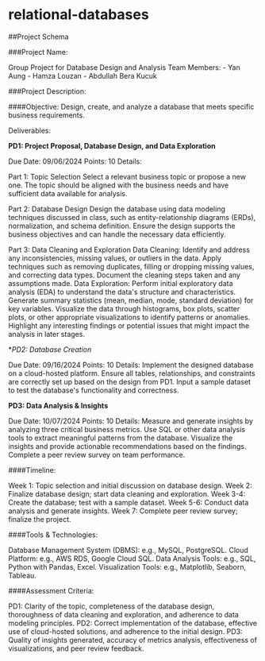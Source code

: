 # relational-databases

##Project Schema

###Project Name:

Group Project for Database Design and Analysis
Team Members:
    - Yan Aung
    - Hamza Louzan
    - Abdullah Bera Kucuk

    
###Project Description:

####Objective: Design, create, and analyze a database that meets specific business requirements.

Deliverables:

**PD1: Project Proposal, Database Design, and Data Exploration**

Due Date: 09/06/2024
Points: 10
Details:

Part 1: Topic Selection
Select a relevant business topic or propose a new one. The topic should be aligned with the business needs and have sufficient data available for analysis.

Part 2: Database Design
Design the database using data modeling techniques discussed in class, such as entity-relationship diagrams (ERDs), normalization, and schema definition.
Ensure the design supports the business objectives and can handle the necessary data efficiently.

Part 3: Data Cleaning and Exploration
Data Cleaning:
Identify and address any inconsistencies, missing values, or outliers in the data.
Apply techniques such as removing duplicates, filling or dropping missing values, and correcting data types.
Document the cleaning steps taken and any assumptions made.
Data Exploration:
Perform initial exploratory data analysis (EDA) to understand the data's structure and characteristics.
Generate summary statistics (mean, median, mode, standard deviation) for key variables.
Visualize the data through histograms, box plots, scatter plots, or other appropriate visualizations to identify patterns or anomalies.
Highlight any interesting findings or potential issues that might impact the analysis in later stages.

**PD2: Database Creation*

Due Date: 09/16/2024
Points: 10
Details:
Implement the designed database on a cloud-hosted platform.
Ensure all tables, relationships, and constraints are correctly set up based on the design from PD1.
Input a sample dataset to test the database's functionality and correctness.

**PD3: Data Analysis & Insights**

Due Date: 10/07/2024
Points: 10
Details:
Measure and generate insights by analyzing three critical business metrics.
Use SQL or other data analysis tools to extract meaningful patterns from the database.
Visualize the insights and provide actionable recommendations based on the findings.
Complete a peer review survey on team performance.

####Timeline:

Week 1: Topic selection and initial discussion on database design.
Week 2: Finalize database design; start data cleaning and exploration.
Week 3-4: Create the database; test with a sample dataset.
Week 5-6: Conduct data analysis and generate insights.
Week 7: Complete peer review survey; finalize the project.

####Tools & Technologies:

Database Management System (DBMS): e.g., MySQL, PostgreSQL.
Cloud Platform: e.g., AWS RDS, Google Cloud SQL.
Data Analysis Tools: e.g., SQL, Python with Pandas, Excel.
Visualization Tools: e.g., Matplotlib, Seaborn, Tableau.

####Assessment Criteria:

PD1: Clarity of the topic, completeness of the database design, thoroughness of data cleaning and exploration, and adherence to data modeling principles.
PD2: Correct implementation of the database, effective use of cloud-hosted solutions, and adherence to the initial design.
PD3: Quality of insights generated, accuracy of metrics analysis, effectiveness of visualizations, and peer review feedback.

